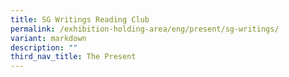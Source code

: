 ```yaml
---
title: SG Writings Reading Club
permalink: /exhibition-holding-area/eng/present/sg-writings/
variant: markdown
description: ""
third_nav_title: The Present
---
```

